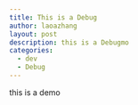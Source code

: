 ```yaml
---
title: This is a Debug
author: laoazhang
layout: post
description: this is a Debugmo
categories: 
  - dev
  - Debug
---
```


this is a demo